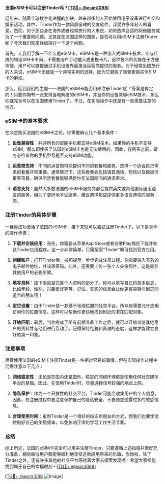 **法国eSIM卡可以注册Tinder吗？[[TG💪+ @esim1088](https://t.me/s/esim1088)]**

近年来，随着全球数字化进程的加快，越来越多的人开始使用电子设备进行社交和娱乐活动。其中，Tinder作为一款风靡全球的交友软件，深受许多年轻人的喜爱。然而，对于那些身在海外或者经常旅行的人来说，如何选择合适的网络服务成为了一个重要的问题。尤其是在法国这样的国家，是否可以用eSIM卡注册Tinder呢？今天我们就来详细探讨一下这个问题。

首先，让我们了解一下什么是eSIM卡。eSIM卡是一种嵌入式SIM卡技术，它与传统的物理SIM卡不同，不需要用户手动插入或更换卡片。这种技术的优势在于方便快捷，用户可以直接通过手机设置界面激活运营商提供的服务。对于经常出国旅行的人来说，eSIM卡无疑是一个非常实用的选择，因为它避免了频繁更换实体SIM卡的麻烦。

那么，回到我们的主题——法国的eSIM卡能否用来注册Tinder呢？答案是肯定的！只要你拥有一张支持当地网络的eSIM卡，并且你的设备兼容eSIM技术，那么你就完全可以在法国使用Tinder了。不过，在实际操作中还是有一些需要注意的地方。

### eSIM卡的基本要求

在决定购买法国的eSIM卡之前，你需要确认几个基本条件：

1. **设备兼容性**：并非所有的智能手机都支持eSIM技术。如果你的手机不支持eSIM，那么即使买了法国的eSIM卡也是无法使用的。因此，在购买之前，请务必检查你的手机型号是否支持eSIM功能。
   
2. **运营商支持**：不同的运营商可能提供不同的套餐和服务。选择一个适合自己需求的套餐非常重要。通常情况下，这些套餐会包括语音通话、短信以及数据流量等项目。确保所选套餐能够满足你在法国期间的通讯需求。

3. **语言支持**：虽然大多数法国的eSIM卡服务商都会提供英文或其他国际通用语言的服务，但为了更好地享受服务，建议选择那些提供更多语言选项的服务商。

### 注册Tinder的具体步骤

一旦你成功激活了法国的eSIM卡，接下来就可以尝试注册Tinder了。以下是具体的操作步骤：

1. **下载并安装应用**：首先，你需要从苹果App Store或者谷歌Play商店下载并安装Tinder应用程序。这一步非常简单，只需搜索“Tinder”即可找到官方应用。

2. **创建账户**：打开Tinder后，按照提示一步步完成注册过程。你需要输入有效的电子邮件地址，并设置密码。此外，还需要上传一张个人头像照片，这是吸引其他用户的必要步骤。

3. **填写资料**：接下来就是完善个人资料的部分了。你可以填写自己的基本信息，比如年龄、性别、兴趣爱好等等。记住，真实的信息会让你更容易吸引到志同道合的朋友哦！

4. **定位设置**：由于Tinder是一款基于地理位置的社交平台，所以你需要允许应用访问你的位置信息。这样可以帮助你更快地找到附近的潜在匹配对象。

5. **开始匹配**：最后，当你完成了所有前期准备工作之后，就可以开始浏览其他用户的资料并与他们进行互动了。记得保持礼貌和真诚的态度，这样才能建立良好的第一印象。

### 注意事项

尽管使用法国的eSIM卡注册Tinder是一件相对容易的事情，但在实际操作过程中仍需注意以下几点：

1. **网络稳定性**：无论是在国内还是国外，稳定的网络环境都是使用任何社交媒体平台的基础。因此，在使用Tinder时，尽量选择信号较强的地点上网。

2. **隐私保护**：作为一个开放性的社交平台，Tinder可能会收集用户的个人信息。因此，在注册过程中要注意保护自己的隐私安全，不要随意透露过多的敏感信息。

3. **合理使用时间**：虽然Tinder是一个很好的结识新朋友的方式，但我们也要学会控制好自己的使用频率，以免影响正常的学习工作生活节奏。

### 总结

综上所述，法国的eSIM卡完全可以用来注册Tinder。只要遵循上述指南并做好充分准备，相信每位用户都能够顺利地享受这款应用带来的乐趣。当然啦，除了Tinder之外，还有许多其他的社交平台等待着大家去探索发现呢！希望大家都能找到属于自己的幸福时刻～[[TG💪+ @esim1088](https://t.me/s/esim1088)]

[[TG💪+ @esim1088](https://t.me/s/esim1088) ![Image](https://i.postimg.cc/4NQfJmqS/Snipaste-2025-05-13-00-14-12.png)]